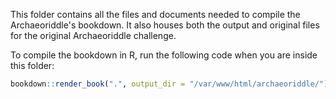 This folder contains all the files and documents needed to compile the Archaeoriddle's bookdown. It also houses both the output and original files for the original Archaeoriddle challenge.

To compile the bookdown in R, run the following code when you are inside this folder:

```R
bookdown::render_book(".", output_dir = "/var/www/html/archaeoriddle/")
```
